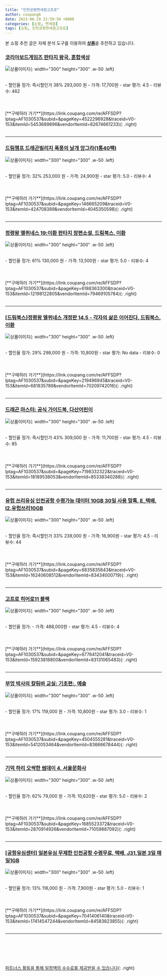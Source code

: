 ```yaml
---
title: "인천공항면세점고프로"
author: coupang6
date: 2023-06-29 22:59:50 +0800
categories: [쇼핑, 면세점]
tags: [쇼핑, 인천공항면세점고프로]
---
```


본 쇼핑 추천 글은 자체 분석 도구를 이용하여 [**상품**](https://link.coupang.com/a/bao1ui)을 추천하고 있습니다.

### [코리아보드게임즈 판타지 왕국, 혼합색상](https://link.coupang.com/re/AFFSDP?lptag=AF1030537&subid=&pageKey=4522296928&traceid=V0-153&itemId=5453689896&vendorItemId=82674661233)

![상품이미지](https://thumbnail7.coupangcdn.com/thumbnails/remote/230x230ex/image/vendor_inventory/f9d4/99375d83348a16361169ee2ade4a3940e47baa8a7504d9690cca1039a762.jpg){: width="300" height="300" .w-50 .left}


<br>
- 할인율 정가: 즉시할인가 38%  293,000   원
- 가격: 17,700원
- star 평가: 4.5
- 리뷰수: 462
<br>
<br>
<br>
<br>
[**구매하러 가기**](https://link.coupang.com/re/AFFSDP?lptag=AF1030537&subid=&pageKey=4522296928&traceid=V0-153&itemId=5453689896&vendorItemId=82674661233){: .right}
<br>
<br>

---

### [드림챔프 드래곤빌리지 폭풍의 날개 앙그라(1통40팩)](https://link.coupang.com/re/AFFSDP?lptag=AF1030537&subid=&pageKey=146665209&traceid=V0-153&itemId=424708389&vendorItemId=4045350598)

![상품이미지](https://thumbnail9.coupangcdn.com/thumbnails/remote/230x230ex/image/vendor_inventory/images/2018/10/17/18/1/061ba09d-667e-410f-89f5-d7f50bb6d86b.jpg){: width="300" height="300" .w-50 .left}


<br>
- 할인율 정가: 32%  253,000   원
- 가격: 24,900원
- star 평가: 5.0
- 리뷰수: 4
<br>
<br>
<br>
<br>
[**구매하러 가기**](https://link.coupang.com/re/AFFSDP?lptag=AF1030537&subid=&pageKey=146665209&traceid=V0-153&itemId=424708389&vendorItemId=4045350598){: .right}
<br>
<br>

---

### [정령왕 엘퀴네스 19:이환 판타지 장편소설, 드림북스, 이환](https://link.coupang.com/re/AFFSDP?lptag=AF1030537&subid=&pageKey=6188363300&traceid=V0-153&itemId=12198122805&vendorItemId=79469105784)

![상품이미지](https://thumbnail7.coupangcdn.com/thumbnails/remote/230x230ex/image/retail-product-api/A00077021/73668886/82549026/main/9791128370038_L.jpg){: width="300" height="300" .w-50 .left}


<br>
- 할인율 정가: 61%  130,000   원
- 가격: 13,500원
- star 평가: 5.0
- 리뷰수: 4
<br>
<br>
<br>
<br>
[**구매하러 가기**](https://link.coupang.com/re/AFFSDP?lptag=AF1030537&subid=&pageKey=6188363300&traceid=V0-153&itemId=12198122805&vendorItemId=79469105784){: .right}
<br>
<br>

---

### [[드림북스]정령왕 엘퀴네스 개정판 14.5 - 각자의 삶은 이어진다, 드림북스, 이환](https://link.coupang.com/re/AFFSDP?lptag=AF1030537&subid=&pageKey=219496945&traceid=V0-153&itemId=681835789&vendorItemId=70209742016)

![상품이미지](https://thumbnail6.coupangcdn.com/thumbnails/remote/230x230ex/image/retail-product-api/A00077021/13056001/14871744/main/9791128394638_L.jpg){: width="300" height="300" .w-50 .left}


<br>
- 할인율 정가: 29%  298,000   원
- 가격: 10,800원
- star 평가: No data
- 리뷰수: 0
<br>
<br>
<br>
<br>
[**구매하러 가기**](https://link.coupang.com/re/AFFSDP?lptag=AF1030537&subid=&pageKey=219496945&traceid=V0-153&itemId=681835789&vendorItemId=70209742016){: .right}
<br>
<br>

---

### [드래곤 마스터: 공식 가이드북, 다산어린이](https://link.coupang.com/re/AFFSDP?lptag=AF1030537&subid=&pageKey=7198332322&traceid=V0-153&itemId=18189538053&vendorItemId=85338340288)

![상품이미지](https://thumbnail9.coupangcdn.com/thumbnails/remote/230x230ex/image/retail/images/2023/03/15/9/1/a267a449-04fe-487b-9d62-540e21d88b9f.jpg){: width="300" height="300" .w-50 .left}


<br>
- 할인율 정가: 즉시할인가 43%  309,000   원
- 가격: 11,700원
- star 평가: 4.5
- 리뷰수: 85
<br>
<br>
<br>
<br>
[**구매하러 가기**](https://link.coupang.com/re/AFFSDP?lptag=AF1030537&subid=&pageKey=7198332322&traceid=V0-153&itemId=18189538053&vendorItemId=85338340288){: .right}
<br>
<br>

---

### [유럽 쓰리유심 인천공항 수령가능 데이터 10GB 30일 사용 말톡, E_택배, I2.유럽쓰리10GB](https://link.coupang.com/re/AFFSDP?lptag=AF1030537&subid=&pageKey=6835835843&traceid=V0-153&itemId=16240608512&vendorItemId=83434000719)

![상품이미지](https://thumbnail7.coupangcdn.com/thumbnails/remote/230x230ex/image/vendor_inventory/2423/6f888ac7e47ab6ac2cddd9d694df616b35428fbd5dbb08f96f60b7b65ea3.jpg){: width="300" height="300" .w-50 .left}


<br>
- 할인율 정가: 즉시할인가 33%  239,000   원
- 가격: 16,900원
- star 평가: 4.5
- 리뷰수: 44
<br>
<br>
<br>
<br>
[**구매하러 가기**](https://link.coupang.com/re/AFFSDP?lptag=AF1030537&subid=&pageKey=6835835843&traceid=V0-153&itemId=16240608512&vendorItemId=83434000719){: .right}
<br>
<br>

---

### [고프로 히어로11 블랙](https://link.coupang.com/re/AFFSDP?lptag=AF1030537&subid=&pageKey=6776412041&traceid=V0-153&itemId=15923818800&vendorItemId=83131065483)

![상품이미지](https://thumbnail8.coupangcdn.com/thumbnails/remote/230x230ex/image/retail/images/2022/09/15/14/7/c031ed3c-4f94-40f1-a2ae-cfacd9198a21.jpg){: width="300" height="300" .w-50 .left}


<br>
- 할인율 정가: 
- 가격: 488,000원
- star 평가: 4.5
- 리뷰수: 4
<br>
<br>
<br>
<br>
[**구매하러 가기**](https://link.coupang.com/re/AFFSDP?lptag=AF1030537&subid=&pageKey=6776412041&traceid=V0-153&itemId=15923818800&vendorItemId=83131065483){: .right}
<br>
<br>

---

### [부엉 박사의 칼림바 교실: 기초편:, 예솔](https://link.coupang.com/re/AFFSDP?lptag=AF1030537&subid=&pageKey=4504555281&traceid=V0-153&itemId=5412053464&vendorItemId=83666678444)

![상품이미지](https://thumbnail9.coupangcdn.com/thumbnails/remote/230x230ex/image/vendor_inventory/1927/b6e5de25e0efc5ae89098b4376b2f119162429105650c5997c559c30b8b9.jpg){: width="300" height="300" .w-50 .left}


<br>
- 할인율 정가: 17%  119,000   원
- 가격: 10,800원
- star 평가: 3.0
- 리뷰수: 1
<br>
<br>
<br>
<br>
[**구매하러 가기**](https://link.coupang.com/re/AFFSDP?lptag=AF1030537&subid=&pageKey=4504555281&traceid=V0-153&itemId=5412053464&vendorItemId=83666678444){: .right}
<br>
<br>

---

### [기억 하리 오싹한 썸데이 4, 서울문화사](https://link.coupang.com/re/AFFSDP?lptag=AF1030537&subid=&pageKey=1685523372&traceid=V0-153&itemId=2870914926&vendorItemId=71059887092)

![상품이미지](https://thumbnail8.coupangcdn.com/thumbnails/remote/230x230ex/image/vendor_inventory/aa9f/ca455c2bc5a0d09c27e308084dc18baafa451c960778cb8187c7789f492d.jpg){: width="300" height="300" .w-50 .left}


<br>
- 할인율 정가: 62%  79,000   원
- 가격: 10,620원
- star 평가: 5.0
- 리뷰수: 2
<br>
<br>
<br>
<br>
[**구매하러 가기**](https://link.coupang.com/re/AFFSDP?lptag=AF1030537&subid=&pageKey=1685523372&traceid=V0-153&itemId=2870914926&vendorItemId=71059887092){: .right}
<br>
<br>

---

### [[공항유심센터] 일본유심 무제한 인천공항 수령무료, 택배, J31.일본 3일 매일1GB](https://link.coupang.com/re/AFFSDP?lptag=AF1030537&subid=&pageKey=7041406140&traceid=V0-153&itemId=17414547244&vendorItemId=84583823855)

![상품이미지](https://thumbnail7.coupangcdn.com/thumbnails/remote/230x230ex/image/vendor_inventory/0137/bd229011f95967b67b1e6a318402c51098f5378bb4f44b3ee6a38b84e0df.png){: width="300" height="300" .w-50 .left}


<br>
- 할인율 정가: 13%  116,000   원
- 가격: 7,900원
- star 평가: 5.0
- 리뷰수: 1
<br>
<br>
<br>
<br>
[**구매하러 가기**](https://link.coupang.com/re/AFFSDP?lptag=AF1030537&subid=&pageKey=7041406140&traceid=V0-153&itemId=17414547244&vendorItemId=84583823855){: .right}
<br>
<br>

---
<br><br><br><br><br> [파트너스 활동을 통해 일정액의 수수료를 제공받을 수 있습니다](https://link.coupang.com/a/bao1ui){: .right}
